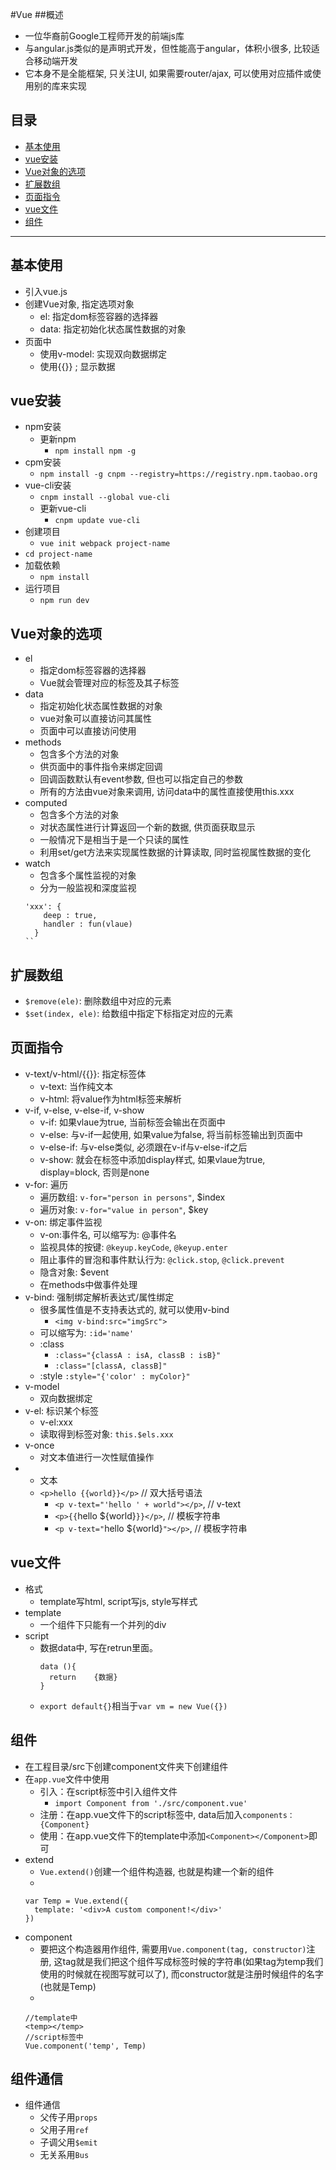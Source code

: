 #Vue
##概述
* 一位华裔前Google工程师开发的前端js库
* 与angular.js类似的是声明式开发，但性能高于angular，体积小很多, 比较适合移动端开发
* 它本身不是全能框架, 只关注UI, 如果需要router/ajax, 可以使用对应插件或使用别的库来实现
## 目录
* [基本使用](#基本使用)
* [vue安装](#vue安装)
* [Vue对象的选项](#Vue对象的选项)
* [扩展数组](#扩展数组)
* [页面指令](#页面指令)
* [vue文件](#vue文件)
* [组件](#组件)
***
	
## 基本使用
* 引入vue.js
* 创建Vue对象, 指定选项对象
  * el: 指定dom标签容器的选择器
  * data: 指定初始化状态属性数据的对象
* 页面中
  * 使用v-model: 实现双向数据绑定
  * 使用{{}} ; 显示数据
## vue安装
* npm安装
  * 更新npm
    * `npm install npm -g`
* cpm安装
  * `npm install -g cnpm --registry=https://registry.npm.taobao.org`
* vue-cli安装	
  * `cnpm install --global vue-cli`
  * 更新vue-cli
    * `cnpm update vue-cli`
* 创建项目
  * `vue init webpack project-name`
* `cd project-name`
* 加载依赖
  * `npm install`
* 运行项目
  * `npm run dev`
## Vue对象的选项
* el
  * 指定dom标签容器的选择器
  * Vue就会管理对应的标签及其子标签
* data
  * 指定初始化状态属性数据的对象
  * vue对象可以直接访问其属性
  * 页面中可以直接访问使用
* methods
  * 包含多个方法的对象
  * 供页面中的事件指令来绑定回调
  * 回调函数默认有event参数, 但也可以指定自己的参数
  * 所有的方法由vue对象来调用, 访问data中的属性直接使用this.xxx
* computed
  * 包含多个方法的对象
  * 对状态属性进行计算返回一个新的数据, 供页面获取显示
  * 一般情况下是相当于是一个只读的属性
  * 利用set/get方法来实现属性数据的计算读取, 同时监视属性数据的变化
* watch
  * 包含多个属性监视的对象
  * 分为一般监视和深度监视
  ```
  'xxx': {
      deep : true,
      handler : fun(vlaue)
    }
  ``
## 扩展数组
* `$remove(ele)`: 删除数组中对应的元素
* `$set(index, ele)`: 给数组中指定下标指定对应的元素 
## 页面指令
* v-text/v-html/{{}}: 指定标签体
  * v-text: 当作纯文本
  * v-html: 将value作为html标签来解析
* v-if, v-else, v-else-if, v-show
  * v-if: 如果vlaue为true, 当前标签会输出在页面中
  * v-else: 与v-if一起使用, 如果value为false, 将当前标签输出到页面中
  * v-else-if: 与v-else类似, 必须跟在v-if与v-else-if之后
  * v-show: 就会在标签中添加display样式, 如果vlaue为true, display=block, 否则是none
* v-for: 遍历
  * 遍历数组: `v-for="person in persons"`, $index
  * 遍历对象: `v-for="value in person"`, $key
* v-on: 绑定事件监视
  * v-on:事件名, 可以缩写为: @事件名
  * 监视具体的按键: `@keyup.keyCode`, `@keyup.enter`
  * 阻止事件的冒泡和事件默认行为: `@click.stop`, `@click.prevent`
  * 隐含对象: $event
  * 在methods中做事件处理
* v-bind: 强制绑定解析表达式/属性绑定 
  * 很多属性值是不支持表达式的, 就可以使用v-bind
    * `<img v-bind:src="imgSrc">`
  * 可以缩写为: `:id='name'`
  * :class
    * `:class="{classA : isA, classB : isB}"`
    * `:class="[classA, classB]"`
  * :style
    `:style="{'color' : myColor}"`
* v-model
  * 双向数据绑定
* v-el: 标识某个标签
  * v-el:xxx
  * 读取得到标签对象: `this.$els.xxx`
* v-once
  * 对文本值进行一次性赋值操作
* * 文本
  * `<p>hello {{world}}</p>` // 双大括号语法
    * `<p v-text="'hello ' + world"></p>`, // v-text
    * `<p>{{`hello ${world}`}}</p>`, // 模板字符串
    * `<p v-text="`hello ${world}`"></p>`, // 模板字符串
## vue文件
* 格式
  * template写html, script写js, style写样式
* template
  * 一个组件下只能有一个并列的div
* script
  * 数据data中, 写在retrun里面。
    ``` 
    data (){
      return 	{数据}
    }
     ```
  * `export default{}`相当于`var vm = new Vue({})`
## 组件
* 在工程目录/src下创建component文件夹下创建组件
* 在`app.vue`文件中使用
  * 引入：在script标签中引入组件文件
    * `import Component from './src/component.vue'`
  * 注册：在app.vue文件下的script标签中, data后加入`components：{Component}`
  * 使用：在app.vue文件下的template中添加`<Component></Component>`即可
* extend
  * `Vue.extend()`创建一个组件构造器, 也就是构建一个新的组件
  * 
  ```
  var Temp = Vue.extend({
    template: '<div>A custom component!</div>'
  })
  ```
* component
  * 要把这个构造器用作组件, 需要用`Vue.component(tag, constructor)`注册, 
    这tag就是我们把这个组件写成标签时候的字符串(如果tag为temp我们使用的时候就在视图写就可以了), 
    而constructor就是注册时候组件的名字(也就是Temp)	
  * 
  ```
  //template中
  <temp></temp>
  //script标签中
  Vue.component('temp', Temp)
  ```
## 组件通信
* 组件通信
  * 父传子用`props`
  * 父用子用`ref`
  * 子调父用`$emit`
  * 无关系用`Bus`
